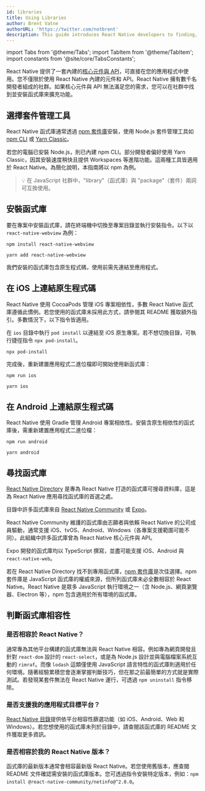 ```yaml
---
id: libraries
title: Using Libraries
author: Brent Vatne
authorURL: 'https://twitter.com/notbrent'
description: This guide introduces React Native developers to finding, installing, and using third-party libraries in their apps.
---
```


import Tabs from '@theme/Tabs'; import TabItem from '@theme/TabItem'; import constants from '@site/core/TabsConstants';

React Native 提供了一套內建的[核心元件與 API](./components-and-apis)，可直接在您的應用程式中使用。您不僅限於使用 React Native 內建的元件和 API。React Native 擁有數千名開發者組成的社群。如果核心元件與 API 無法滿足您的需求，您可以在社群中找到並安裝函式庫來擴充功能。

## 選擇套件管理工具

React Native 函式庫通常透過 [npm 套件庫](https://www.npmjs.com/)安裝，使用 Node.js 套件管理工具如 [npm CLI](https://docs.npmjs.com/cli/npm) 或 [Yarn Classic](https://classic.yarnpkg.com/en/)。

若您的電腦已安裝 Node.js，則已內建 npm CLI。部分開發者偏好使用 Yarn Classic，因其安裝速度稍快且提供 Workspaces 等進階功能。這兩種工具皆適用於 React Native。為簡化說明，本指南將以 npm 為例。

> 💡 在 JavaScript 社群中，"library"（函式庫）與 "package"（套件）兩詞可互換使用。

## 安裝函式庫

要在專案中安裝函式庫，請在終端機中切換至專案目錄並執行安裝指令。以下以 `react-native-webview` 為例：

<Tabs groupId="package-manager" queryString defaultValue={constants.defaultPackageManager} values={constants.packageManagers}>
<TabItem value="npm">

```shell
npm install react-native-webview
```

</TabItem>
<TabItem value="yarn">

```shell
yarn add react-native-webview
```

</TabItem>
</Tabs>

我們安裝的函式庫包含原生程式碼，使用前需先連結至應用程式。

## 在 iOS 上連結原生程式碼

React Native 使用 CocoaPods 管理 iOS 專案相依性，多數 React Native 函式庫遵循此慣例。若您使用的函式庫未採用此方式，請參閱其 README 獲取額外指引。多數情況下，以下指令皆適用。

在 `ios` 目錄中執行 `pod install` 以連結至 iOS 原生專案。若不想切換目錄，可執行捷徑指令 `npx pod-install`。

```bash
npx pod-install
```

完成後，重新建置應用程式二進位檔即可開始使用新函式庫：

<Tabs groupId="package-manager" queryString defaultValue={constants.defaultPackageManager} values={constants.packageManagers}>
<TabItem value="npm">

```shell
npm run ios
```

</TabItem>
<TabItem value="yarn">

```shell
yarn ios
```

</TabItem>
</Tabs>

## 在 Android 上連結原生程式碼

React Native 使用 Gradle 管理 Android 專案相依性。安裝含原生相依性的函式庫後，需重新建置應用程式二進位檔：

<Tabs groupId="package-manager" queryString defaultValue={constants.defaultPackageManager} values={constants.packageManagers}>
<TabItem value="npm">

```shell
npm run android
```

</TabItem>
<TabItem value="yarn">

```shell
yarn android
```

</TabItem>
</Tabs>

## 尋找函式庫

[React Native Directory](https://reactnative.directory) 是專為 React Native 打造的函式庫可搜尋資料庫，這是為 React Native 應用尋找函式庫的首選之處。

目錄中許多函式庫來自 [React Native Community](https://github.com/react-native-community/) 或 [Expo](https://docs.expo.dev/versions/latest/)。

React Native Community 維護的函式庫由志願者與依賴 React Native 的公司成員驅動，通常支援 iOS、tvOS、Android、Windows（各專案支援範圍可能不同）。此組織中許多函式庫曾為 React Native 核心元件與 API。

Expo 開發的函式庫均以 TypeScript 撰寫，並盡可能支援 iOS、Android 與 `react-native-web`。

若在 React Native Directory 找不到專用函式庫，[npm 套件庫](https://www.npmjs.com/)是次佳選擇。npm 套件庫是 JavaScript 函式庫的權威來源，但所列函式庫未必全數相容於 React Native。React Native 是眾多 JavaScript 執行環境之一（含 Node.js、網頁瀏覽器、Electron 等），npm 包含適用於所有環境的函式庫。

## 判斷函式庫相容性

### 是否相容於 React Native？

通常專為其他平台構建的函式庫無法與 React Native 相容。例如專為網頁開發且針對 `react-dom` 設計的 `react-select`，或是為 Node.js 設計並與電腦檔案系統互動的 `rimraf`。而像 `lodash` 這類僅使用 JavaScript 語言特性的函式庫則適用於任何環境。隨著經驗累積您會逐漸掌握判斷技巧，但在那之前最簡單的方式就是實際測試。若發現某套件無法在 React Native 運行，可透過 `npm uninstall` 指令移除。

### 是否支援我的應用程式目標平台？

[React Native 目錄](https://reactnative.directory)提供依平台相容性篩選功能（如 iOS、Android、Web 和 Windows）。若您想使用的函式庫未列於目錄中，請查閱該函式庫的 README 文件獲取更多資訊。

### 是否相容於我的 React Native 版本？

函式庫的最新版本通常會相容最新版 React Native。若您使用舊版本，應查閱 README 文件確認需安裝的函式庫版本。您可透過指令安裝特定版本，例如：`npm install @react-native-community/netinfo@^2.0.0`。